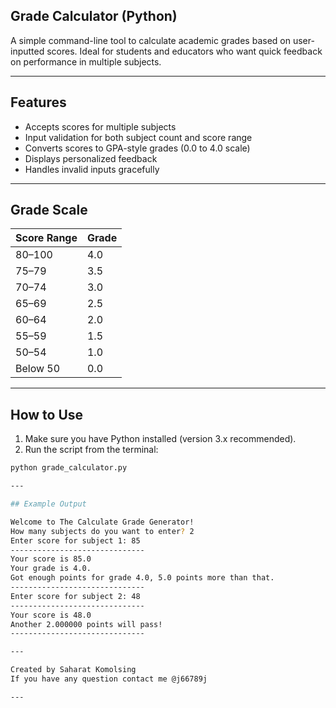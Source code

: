 ## Grade Calculator (Python)

A simple command-line tool to calculate academic grades based on user-inputted scores. Ideal for students and educators who want quick feedback on performance in multiple subjects.

---

## Features

- Accepts scores for multiple subjects
- Input validation for both subject count and score range
- Converts scores to GPA-style grades (0.0 to 4.0 scale)
- Displays personalized feedback
- Handles invalid inputs gracefully


---


## Grade Scale

| Score Range | Grade |
|-------------|-------|
| 80–100      | 4.0   |
| 75–79       | 3.5   |
| 70–74       | 3.0   |
| 65–69       | 2.5   |
| 60–64       | 2.0   |
| 55–59       | 1.5   |
| 50–54       | 1.0   |
| Below 50    | 0.0   |

---

## How to Use

1. Make sure you have Python installed (version 3.x recommended).
2. Run the script from the terminal:

```bash
python grade_calculator.py

---

## Example Output

Welcome to The Calculate Grade Generator!
How many subjects do you want to enter? 2
Enter score for subject 1: 85
------------------------------
Your score is 85.0
Your grade is 4.0.
Got enough points for grade 4.0, 5.0 points more than that.
------------------------------
Enter score for subject 2: 48
------------------------------
Your score is 48.0
Another 2.000000 points will pass!
------------------------------

---

Created by Saharat Komolsing
If you have any question contact me @j66789j

---
